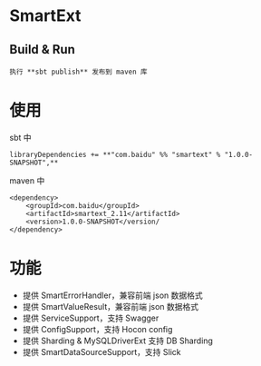 # SmartExt #

## Build & Run ##

    执行 **sbt publish** 发布到 maven 库

# 使用

sbt 中

    libraryDependencies += **"com.baidu" %% "smartext" % "1.0.0-SNAPSHOT",**

maven 中

    <dependency>
        <groupId>com.baidu</groupId>
        <artifactId>smartext_2.11</artifactId>
        <version>1.0.0-SNAPSHOT</version/
    </dependency>

# 功能

- 提供 SmartErrorHandler，兼容前端 json 数据格式
- 提供 SmartValueResult，兼容前端 json 数据格式
- 提供 ServiceSupport，支持 Swagger
- 提供 ConfigSupport，支持 Hocon config
- 提供 Sharding & MySQLDriverExt 支持 DB Sharding
- 提供 SmartDataSourceSupport，支持 Slick
